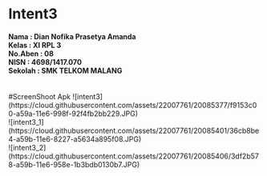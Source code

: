 # Intent3
<h4>
Nama        : Dian Nofika Prasetya Amanda <br>
Kelas       : XI RPL 3 <br>
No.Aben     : 08 <br> 
NISN        : 4698/1417.070 <br>
Sekolah     : SMK TELKOM MALANG 
</h4> <br>
 #ScreenShoot Apk
 ![intent3](https://cloud.githubusercontent.com/assets/22007761/20085377/f9153c00-a59a-11e6-998f-92f4fb2bb229.JPG)
<br>
![intent3_1](https://cloud.githubusercontent.com/assets/22007761/20085401/36cb8be4-a59b-11e6-8227-a5634a895f08.JPG)
<br>
![intent3_2](https://cloud.githubusercontent.com/assets/22007761/20085406/3df2b578-a59b-11e6-958e-1b3bdb0130b7.JPG)

